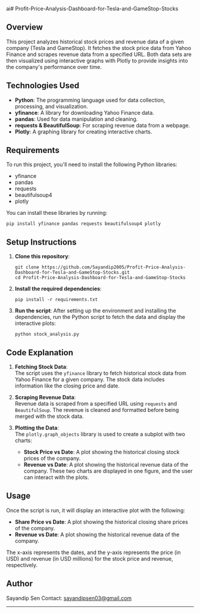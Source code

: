 ai# Profit-Price-Analysis-Dashboard-for-Tesla-and-GameStop-Stocks


## Overview

This project analyzes historical stock prices and revenue data of a given company (Tesla and GameStop). It fetches the stock price data from Yahoo Finance and scrapes revenue data from a specified URL. Both data sets are then visualized using interactive graphs with Plotly to provide insights into the company's performance over time.

## Technologies Used

- **Python**: The programming language used for data collection, processing, and visualization.
- **yfinance**: A library for downloading Yahoo Finance data.
- **pandas**: Used for data manipulation and cleaning.
- **requests & BeautifulSoup**: For scraping revenue data from a webpage.
- **Plotly**: A graphing library for creating interactive charts.

## Requirements

To run this project, you'll need to install the following Python libraries:

- yfinance
- pandas
- requests
- beautifulsoup4
- plotly

You can install these libraries by running:

```
pip install yfinance pandas requests beautifulsoup4 plotly
```

## Setup Instructions

1. **Clone this repository**:
   ```
   git clone https://github.com/Sayandip2005/Profit-Price-Analysis-Dashboard-for-Tesla-and-GameStop-Stocks.git
   cd Profit-Price-Analysis-Dashboard-for-Tesla-and-GameStop-Stocks
   ```

2. **Install the required dependencies**:
   ```
   pip install -r requirements.txt
   ```

3. **Run the script**:
   After setting up the environment and installing the dependencies, run the Python script to fetch the data and display the interactive plots:
   ```
   python stock_analysis.py
   ```

## Code Explanation

1. **Fetching Stock Data**:  
   The script uses the `yfinance` library to fetch historical stock data from Yahoo Finance for a given company. The stock data includes information like the closing price and date.

2. **Scraping Revenue Data**:  
   Revenue data is scraped from a specified URL using `requests` and `BeautifulSoup`. The revenue is cleaned and formatted before being merged with the stock data.

3. **Plotting the Data**:  
   The `plotly.graph_objects` library is used to create a subplot with two charts:
   - **Stock Price vs Date**: A plot showing the historical closing stock prices of the company.
   - **Revenue vs Date**: A plot showing the historical revenue data of the company.
   These two charts are displayed in one figure, and the user can interact with the plots.

## Usage

Once the script is run, it will display an interactive plot with the following:

- **Share Price vs Date**: A plot showing the historical closing share prices of the company.
- **Revenue vs Date**: A plot showing the historical revenue data of the company.

The x-axis represents the dates, and the y-axis represents the price (in USD) and revenue (in USD millions) for the stock price and revenue, respectively.



## Author

Sayandip Sen
Contact: sayandipsen03@gmail.com
 

---
